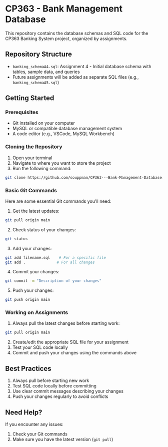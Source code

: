 # CP363 - Bank Management Database

This repository contains the database schemas and SQL code for the CP363 Banking System project, organized by assignments.

## Repository Structure

- `banking_schemaA4.sql`: Assignment 4 - Initial database schema with tables, sample data, and queries
- Future assignments will be added as separate SQL files (e.g., `banking_schemaA5.sql`)

## Getting Started

### Prerequisites
- Git installed on your computer
- MySQL or compatible database management system
- A code editor (e.g., VSCode, MySQL Workbench)

### Cloning the Repository

1. Open your terminal
2. Navigate to where you want to store the project
3. Run the following command:
```bash
git clone https://github.com/souppman/CP363---Bank-Management-Database.git
```

### Basic Git Commands

Here are some essential Git commands you'll need:

1. Get the latest updates:
```bash
git pull origin main
```

2. Check status of your changes:
```bash
git status
```

3. Add your changes:
```bash
git add filename.sql    # For a specific file
git add .              # For all changes
```

4. Commit your changes:
```bash
git commit -m "Description of your changes"
```

5. Push your changes:
```bash
git push origin main
```

### Working on Assignments

1. Always pull the latest changes before starting work:
```bash
git pull origin main
```

2. Create/edit the appropriate SQL file for your assignment
3. Test your SQL code locally
4. Commit and push your changes using the commands above

## Best Practices

1. Always pull before starting new work
2. Test SQL code locally before committing
3. Use clear commit messages describing your changes
4. Push your changes regularly to avoid conflicts

## Need Help?

If you encounter any issues:
1. Check your Git commands
2. Make sure you have the latest version (`git pull`)
